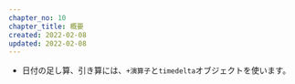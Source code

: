 ```yaml
---
chapter_no: 10
chapter_title: 概要
created: 2022-02-08
updated: 2022-02-08
---
```

- 日付の足し算、引き算には、`+演算子`と`timedelta`オブジェクトを使います。
